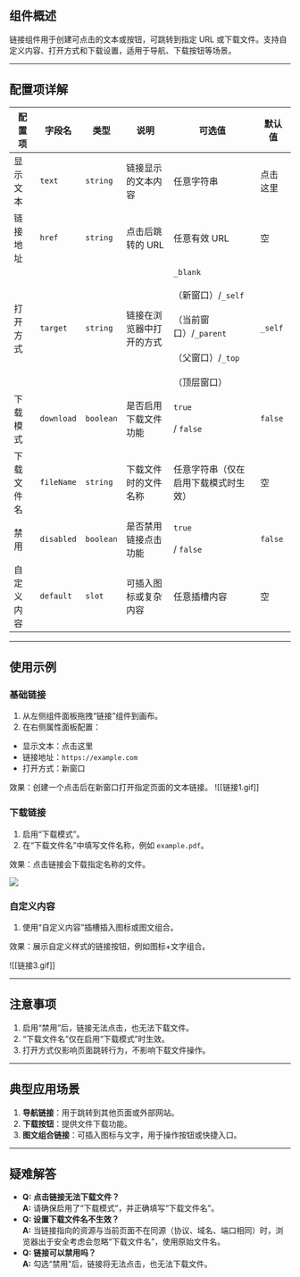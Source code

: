 ## 组件概述

链接组件用于创建可点击的文本或按钮，可跳转到指定 URL 或下载文件。支持自定义内容、打开方式和下载设置，适用于导航、下载按钮等场景。

---

## 配置项详解

| 配置项   | 字段名        | 类型        | 说明           | 可选值                                                                                     | 默认值     |
| ----- | ---------- | --------- | ------------ | --------------------------------------------------------------------------------------- | ------- |
| 显示文本  | `text`     | `string`  | 链接显示的文本内容    | 任意字符串                                                                                   | 点击这里    |
| 链接地址  | `href`     | `string`  | 点击后跳转的 URL   | 任意有效 URL                                                                                | 空       |
| 打开方式  | `target`   | `string`  | 链接在浏览器中打开的方式 | `_blank`<br><br>（新窗口）/`_self`<br><br>（当前窗口）/`_parent`<br><br>（父窗口）/`_top`<br><br>（顶层窗口） | `_self` |
| 下载模式  | `download` | `boolean` | 是否启用下载文件功能   | `true`<br><br>/ `false`                                                                 | `false` |
| 下载文件名 | `fileName` | `string`  | 下载文件时的文件名称   | 任意字符串（仅在启用下载模式时生效）                                                                      | 空       |
| 禁用    | `disabled` | `boolean` | 是否禁用链接点击功能   | `true`<br><br>/ `false`                                                                 | `false` |
| 自定义内容 | `default`  | `slot`    | 可插入图标或复杂内容   | 任意插槽内容                                                                                  | 空       |

---

## 使用示例

### 基础链接

1. 从左侧组件面板拖拽“链接”组件到画布。
2. 在右侧属性面板配置：

- 显示文本：点击这里
- 链接地址：`https://example.com`
- 打开方式：新窗口

效果：创建一个点击后在新窗口打开指定页面的文本链接。
![[链接1.gif]]

### 下载链接

1. 启用“下载模式”。
2. 在“下载文件名”中填写文件名称，例如 `example.pdf`。

效果：点击链接会下载指定名称的文件。

![](https://cdn.nlark.com/yuque/0/2025/gif/45787046/1758078318946-8f9c421c-af64-440c-a3de-0612225dd19c.gif)

### 自定义内容

1. 使用“自定义内容”插槽插入图标或图文组合。

效果：展示自定义样式的链接按钮，例如图标+文字组合。

![[链接3.gif]]

---

## 注意事项

1. 启用“禁用”后，链接无法点击，也无法下载文件。
2. “下载文件名”仅在启用“下载模式”时生效。
3. 打开方式仅影响页面跳转行为，不影响下载文件操作。

---

## 典型应用场景

1. **导航链接**：用于跳转到其他页面或外部网站。
2. **下载按钮**：提供文件下载功能。
3. **图文组合链接**：可插入图标与文字，用于操作按钮或快捷入口。

---

## 疑难解答

- **Q:** **点击链接无法下载文件？**  
    **A:** 请确保启用了“下载模式”，并正确填写“下载文件名”。
- **Q: 设置下载文件名不生效？**  
    **A:** 当链接指向的资源与当前页面不在同源（协议、域名、端口相同）时，浏览器出于安全考虑会忽略“下载文件名”，使用原始文件名。
- **Q:** **链接可以禁用吗？**  
    **A:** 勾选“禁用”后，链接将无法点击，也无法下载文件。